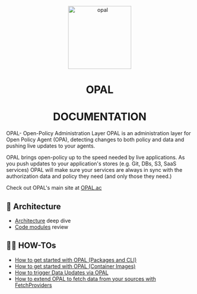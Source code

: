 <p  align="center">
 <img src="https://i.ibb.co/BGVBmMK/opal.png" height=170 alt="opal" border="0" />
</p>
<h1 align="center">
OPAL
</h1>

<h1 align="center">
DOCUMENTATION
</h1>

OPAL- Open-Policy Administration Layer
OPAL is an administration layer for Open Policy Agent (OPA), detecting changes to both policy and data and pushing live updates to your agents.

OPAL brings open-policy up to the speed needed by live applications.
As you push updates to your application's stores (e.g. Git, DBs, S3, SaaS services) OPAL will make sure your services are always in sync with the authorization data and policy they need (and only those they need.) 

Check out OPAL's main site at <a href="https://opal.ac">OPAL.ac</a>

## <a name="architecture"></a>📡  Architecture
  - [Architecture](architecture.md) deep dive
  - [Code modules](modules.md) review

## 👩‍🏫 <a name="how-tos"></a> HOW-TOs
- [How to get started with OPAL (Packages and CLI)](HOWTO/get_started_with_opal_python_packages.md)
- [How to get started with OPAL (Container Images)](HOWTO/get_started_with_opal_using_docker.md)
- [How to trigger Data Updates via OPAL](HOWTO/trigger_data_updates.md)
- [How to extend OPAL to fetch data from your sources with FetchProviders](HOWTO/write_your_own_fetch_provider.md)